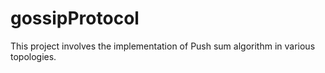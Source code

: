 # gossipProtocol

This project involves the implementation of Push sum algorithm in various topologies.

